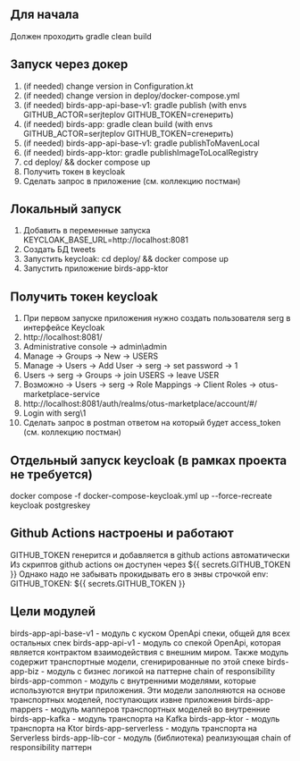 ## Для начала
Должен проходить gradle clean build

## Запуск через докер
1. (if needed) change version in Configuration.kt
2. (if needed) change version in deploy/docker-compose.yml
3. (if needed) birds-app-api-base-v1: gradle publish (with envs GITHUB_ACTOR=serjteplov GITHUB_TOKEN=сгенерить)
4. (if needed) birds-app: gradle clean build (with envs GITHUB_ACTOR=serjteplov GITHUB_TOKEN=сгенерить)
5. (if needed) birds-app-api-base-v1: gradle publishToMavenLocal
6. (if needed) birds-app-ktor: gradle publishImageToLocalRegistry
7. cd deploy/ && docker compose up
8. Получить токен в keycloak
9. Сделать запрос в приложение (см. коллекцию постман)

## Локальный запуск
1. Добавить в переменные запуска KEYCLOAK_BASE_URL=http://localhost:8081
2. Создать БД tweets
3. Запустить keycloak: cd deploy/ && docker compose up
4. Запустить приложение birds-app-ktor

## Получить токен keycloak
1. При первом запуске приложения нужно создать пользователя serg в интерфейсе Keycloak
2. http://localhost:8081/
3. Administrative console -> admin\admin
4. Manage -> Groups -> New -> USERS
5. Manage -> Users -> Add User -> serg -> set password -> 1
6. Users -> serg -> Groups -> join USERS -> leave USER
7. Возможно -> Users -> serg -> Role Mappings -> Client Roles -> otus-marketplace-service
8. http://localhost:8081/auth/realms/otus-marketplace/account/#/
9. Login with serg\1
10. Сделать запрос в postman ответом на который будет access_token (см. коллекцию постман)

## Отдельный запуск keycloak (в рамках проекта не требуется)
docker compose -f docker-compose-keycloak.yml up --force-recreate keycloak postgreskey

## Github Actions настроены и работают
GITHUB_TOKEN генерится и добавляется в github actions автоматически
Из скриптов github actions он доступен через ${{ secrets.GITHUB_TOKEN }}
Однако надо не забывать прокидывать его в энвы строчкой env: GITHUB_TOKEN: ${{ secrets.GITHUB_TOKEN }}

## Цели модулей
birds-app-api-base-v1 - модуль с куском OpenApi спеки, общей для всех остальных спек
birds-app-api-v1 - модуль со спекой OpenApi, которая является контрактом взаимодействия
с внешним миром. Также модуль содержит транспортные модели, сгенирированные по этой спеке
birds-app-biz - модуль с бизнес логикой на паттерне chain of responsibility
birds-app-common - модуль с внутренними моделями, которые используются внутри приложения. Эти
модели заполняются на основе транспортных моделей, поступающих извне приложения
birds-app-mappers - модуль мапперов транспортных моделей во внутренние
birds-app-kafka - модуль транспорта на Kafka
birds-app-ktor - модуль транспорта на Ktor
birds-app-serverless - модуль транспорта на Serverless
birds-app-lib-cor - модуль (библиотека) реализующая chain of responsibility паттерн

